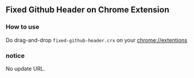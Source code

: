 ## Fixed Github Header on Chrome Extension

### How to use
Do drag-and-drop ```fixed-github-header.crx``` on your [chrome://extentions](chrome://extensions/)

### notice
No update URL.
